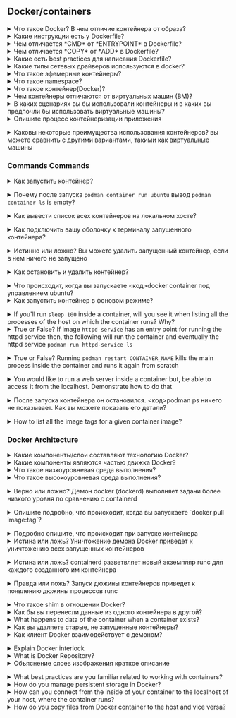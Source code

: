## Docker/containers



<details>
  <summary>Что такое Docker? В чем отличие контейнера от образа?</summary>

Docker - программное обеспечение для автоматизации развёртывания и управления приложениями в средах с поддержкой контейнеризации.

Образ - шаблон приложения, который содержит слои файловой системы в режиме "только-чтение".

Контейнер - запущенный образ приложения, который кроме нижних слоев в режиме "только чтение" содержит верхний слой в режиме "чтение-запись".

</details>


<details>
  <summary>Какие инструкции есть у Dockerfile?</summary>

| Инструкция | Описание |
|------------|--------------------------------------------------------------------------------------------------------------------------------------------------------------------------------------------------------------|
| FROM | Задаёт базовый (родительский) образ. |
| LABEL | Описывает метаданные. Например — сведения о том, кто создал и поддерживает образ. |
| ENV | Устанавливает постоянные переменные среды. |
| RUN | Выполняет команду и создаёт слой образа. Используется для установки в контейнер пакетов. |
| COPY | Копирует в контейнер файлы и директории. |
| ADD | Копирует файлы и директории в контейнер, может распаковывать локальные .tar-файлы. |
| CMD | Описывает команду с аргументами, которую нужно выполнить когда контейнер будет запущен. Аргументы могут быть переопределены при запуске контейнера. В файле может присутствовать лишь одна инструкция CMD. |
| WORKDIR | Задаёт рабочую директорию для следующей инструкции. |
| ARG | Задаёт переменные для передачи Docker во время сборки образа. |
| ENTRYPOINT | Предоставляет команду с аргументами для вызова во время выполнения контейнера. Аргументы не переопределяются. |
| EXPOSE | Указывает на необходимость открыть порт. |
| VOLUME | Создаёт точку монтирования для работы с постоянным хранилищем. |

</details>



<details>
  <summary>Чем отличается *CMD* от *ENTRYPOINT* в Dockerfile?</summary>

Инструкции CMD и ENTRYPOINT выполняются в момент запуска контейнера, тольо инструкция CMD позволяет переопределить передаваемые команде аргументы.

**Пример 1. CMD:**
Опишем сборку образа в Dockerfile.
```
FROM alpine  
CMD ["ping", "8.8.8.8"]  
```
В инструкцию CMD передаются 2 аргумента. Выполним сборку образа `docker build -t test .` и запустим контейнер.
```
$ docker run test
PING 8.8.8.8 (8.8.8.8): 56 data bytes
64 bytes from 8.8.8.8: seq=0 ttl=43 time=32.976 ms
64 bytes from 8.8.8.8: seq=1 ttl=43 time=31.998 ms
64 bytes from 8.8.8.8: seq=2 ttl=43 time=31.843 ms
--- 8.8.8.8 ping statistics ---
3 packets transmitted, 3 packets received, 0% packet loss
round-trip min/avg/max = 31.708/33.316/36.823 ms
```
Теперь передадим 2 новых аргумента для запуска контейнера.
```
$ docker run test traceroute 1.1.1.1
traceroute to 1.1.1.1 (1.1.1.1), 30 hops max, 46 byte packets
 1  172.17.0.1 (172.17.0.1)  0.017 ms  0.016 ms  0.009 ms
 2  192.168.168.1 (192.168.168.1)  0.996 ms  1.553 ms  2.069 ms
 3  *  *  *
 4  lag-2-435.bgw01.samara.ertelecom.ru (85.113.62.125)  1.454 ms  1.427 ms  1.984 ms
 5  172.68.8.3 (172.68.8.3)  19.685 ms  15.722 ms  15.565 ms
 6  172.68.8.2 (172.68.8.2)  15.846 ms  22.696 ms  35.093 ms
 7  one.one.one.one (1.1.1.1)  17.439 ms  17.670 ms  24.202 ms
```
`ping` заменен на traceroute, IP адрес заменен на 1.1.1.1.

**Пример 2. ENTRYPOINT:**
Опишем сборку образа в Dockerfile.
```
FROM alpine  
ENTRYPOINT ["ping", "8.8.8.8"]
```
В инструкцию ENTRYPOINT передаются 2 аргумента. Выполним сборку образа `docker build -t test .` и запустим контейнер.
```
$ docker run test2
PING 8.8.8.8 (8.8.8.8): 56 data bytes
64 bytes from 8.8.8.8: seq=0 ttl=43 time=36.189 ms
64 bytes from 8.8.8.8: seq=1 ttl=43 time=44.120 ms
64 bytes from 8.8.8.8: seq=2 ttl=43 time=44.584 ms
^C
--- 8.8.8.8 ping statistics ---
3 packets transmitted, 3 packets received, 0% packet loss
round-trip min/avg/max = 36.189/41.631/44.584 ms
```
Теперь передадим изменим один из аргументов для запуска контейнера.
```
$ docker run test2 ping 1.1.1.1
BusyBox v1.31.1 () multi-call binary.

Usage: ping [OPTIONS] HOST

Send ICMP ECHO_REQUEST packets to network hosts

	-4,-6		Force IP or IPv6 name resolution
	-c CNT		Send only CNT pings
	-s SIZE		Send SIZE data bytes in packets (default 56)
	-i SECS		Interval
	-A		Ping as soon as reply is recevied
	-t TTL		Set TTL
	-I IFACE/IP	Source interface or IP address
	-W SEC		Seconds to wait for the first response (default 10)
			(after all -c CNT packets are sent)
	-w SEC		Seconds until ping exits (default:infinite)
			(can exit earlier with -c CNT)
	-q		Quiet, only display output at start
			and when finished
	-p HEXBYTE	Pattern to use for payload
```
Как видим, аргумент передать контейнеру нельзя.

**Пример 3. ENTRYPOINT и CMD:**
Опишем сборку образа в Dockerfile.
```
FROM alpine  
ENTRYPOINT ["ping"]
CMD ["8.8.8.8"]
```
В инструкцию ENTRYPOINT передаётся аргумент `ping`, в CMD передаётся аргумент 8.8.8.8. Выполним сборку образа `docker build -t test .` и запустим контейнер.
```
$ docker run test3
PING 8.8.8.8 (8.8.8.8): 56 data bytes
64 bytes from 8.8.8.8: seq=0 ttl=43 time=41.176 ms
64 bytes from 8.8.8.8: seq=1 ttl=43 time=32.875 ms
64 bytes from 8.8.8.8: seq=2 ttl=43 time=40.395 ms
^C
--- 8.8.8.8 ping statistics ---
3 packets transmitted, 3 packets received, 0% packet loss
round-trip min/avg/max = 32.875/38.148/41.176 ms
```
Пробуем изменить 2 аргумента.
```
$ docker run test3 traceroute 1.1.1.1
BusyBox v1.31.1 () multi-call binary.

Usage: ping [OPTIONS] HOST

Send ICMP ECHO_REQUEST packets to network hosts

	-4,-6		Force IP or IPv6 name resolution
	-c CNT		Send only CNT pings
	-s SIZE		Send SIZE data bytes in packets (default 56)
	-i SECS		Interval
	-A		Ping as soon as reply is recevied
	-t TTL		Set TTL
	-I IFACE/IP	Source interface or IP address
	-W SEC		Seconds to wait for the first response (default 10)
			(after all -c CNT packets are sent)
	-w SEC		Seconds until ping exits (default:infinite)
			(can exit earlier with -c CNT)
	-q		Quiet, only display output at start
			and when finished
	-p HEXBYTE	Pattern to use for payload
```
Изменить 2 аргумента невозможно. Заменим аргумент инструкции CMD.
```
$ docker run test3 1.1.1.1    
PING 1.1.1.1 (1.1.1.1): 56 data bytes
64 bytes from 1.1.1.1: seq=0 ttl=58 time=31.412 ms
64 bytes from 1.1.1.1: seq=1 ttl=58 time=19.400 ms
64 bytes from 1.1.1.1: seq=2 ttl=58 time=15.814 ms
^C
--- 1.1.1.1 ping statistics ---
3 packets transmitted, 3 packets received, 0% packet loss
round-trip min/avg/max = 15.814/22.208/31.412 ms
```
При такой сборке образа команды ENTRYPOINT и CMD при запуске контейнера будут запущены последовательно, но аргумент возможно изменить только для CMD.

</details>



<details>
  <summary>Чем отличается *COPY* от *ADD* в Dockerfile?</summary>

Инструкция *COPY* копируют файлы и директории с хостовой машины внутрь контейнера, инструкция *ADD* копирует файлы и директории с хостовой машины внутрь контейнера и может распаковывать .tar архивы.

</details>



<details>
  <summary>Какие есть best practices для написания Dockerfile?</summary>

1. Запускать только один процесс на контейнер.
2. Стараться объединять несколько команд RUN в одну для уменьшения количества слоёв образа.
3. Частоизменяемые слои образа необходимо располагать ниже по уровню, чтобы ускорить процесс сборки, т.к. при изменении верхнего слоя, все нижеследующие слои будут пересобираться.
4. Указывать явные версии образов в инструкции FROM, чтобы избежать случая, когда выйдет новая версия образа с тегом latest.
5. При установке пакетов указывать версии пакетов.
6. Очищать кеш пакетного менеджера и удалять ненужные файлы после выполненной инструкции.
7. Использовать multistage build для сборки артифакта в одном контейнере и размещении его в другом.

</details>


<details>
  <summary>Какие типы сетевых драйверов используются в docker?</summary>

Основные драйвера сетей docker: bridge, host, overlay, ipvlan, macvlan, none

**bridge:** это сетевой драйвер по умолчанию. Бридж сеть используется, когда ваши приложения запускаются в автономных контейнерах, которые должны взаимодействовать между собой. 
![docker-bridge](imgs/docker-bridge.png)
Взаимодействие с хостом выполняется через мост docker0 и конфигурацию таблицы iptables nat. В этом режиме будет выделено сетевое пространство имен, задан IP-адрес для каждого контейнера, а контейнер Docker на хосте будет подключен к виртуальному мосту. Виртуальный мост работает как физический коммутатор, поэтому все контейнеры на хосте подключены к сети уровня 2 через коммутатор.

**host:** использует сеть хоста напрямую без изоляции контейнера и хоста.

**none:** этот режим помещает контейнер в свой собственный сетевой стек, но не выполняет никакой настройки. Фактически, этот режим отключает сетевую функцию контейнера, что полезно в следующих двух ситуациях: контейнер не требует сети (например, только для пакетной задачи записи дисковых томов).

**macvlan:** в режиме Macvlan Bridge каждый контейнер имеет уникальный MAC-адрес, который используется для отслеживания сопоставления MAC-адреса с портом хоста Docker. Сеть драйвера Macvlan подключается к родительскому интерфейсу хоста Docker. Примерами являются физические интерфейсы, такие как eth0, субинтерфейс eth0.10 для тегирования VLAN 802.1q (.10 означает VLAN 10) или даже связанный хост-адаптер, который объединяет два интерфейса Ethernet в единый логический интерфейс. Назначенный шлюз является внешним по отношению к хосту, предоставляемому сетевой инфраструктурой. Каждая сеть Docker в режиме Macvlan Bridge изолирована друг от друга, и только одна сеть может быть подключена к родительскому узлу одновременно. Каждый хост-адаптер имеет теоретический предел, и каждый хост-адаптер может подключаться к сети Docker. Любой контейнер в той же подсети может взаимодействовать с любым другим контейнером в той же сети без шлюзового моста macvlan. Та же сетевая команда docker применяется к драйверу vlan. В режиме Macvlan без внешней маршрутизации процессов между двумя сетями / подсетями контейнеры в разных сетях не могут получить доступ друг к другу. Это также относится к нескольким подсетям в одной и той же терминальной сети.

**overlay:** Оверлейные сети соединяют несколько демонов Docker вместе и позволяют сервисам swarm взаимодействовать друг с другом. Вы также можете использовать оверлейные сети для облегчения связи между сервисом swarm и автономным контейнером или между двумя автономными контейнерами в разных демонах Docker. Эта стратегия устраняет необходимость выполнять маршрутизацию между этими контейнерами на уровне ОС.

**ipvlan:** Сети ipvlan предоставляют пользователям полный контроль над адресацией IPv4 и IPv6. Драйвер VLAN построен на основе этой возможности, предоставляя операторам полный контроль над тегированием VLAN уровня 2 и даже маршрутизацией IPvlan L3 для пользователей.

</details>


<details>
  <summary>Что такое эфемерные контейнеры?</summary>

[Эфемерные контейнеры](https://kubernetes.io/docs/concepts/workloads/pods/ephemeral-containers/) стали бета-функцией в Kubernetes v1.23 и теперь включены по умолчанию.
Эфемерные контейнеры предназначены для транзитных задач, когда вам нужно временно [подключить дополнительный контейнер к существующему поду](https://kubernetes.io/docs/tasks/debug/debug-application/debug-running-pod/#ephemeral-container). Это идеально подходит для отладочных операций, когда вы хотите проверить поды, не затрагивая живые экземпляры контейнеров.

</details>



<details>
  <summary>Что такое namespace?</summary>

Все инструменты контейнеризации — будь то Docker, LXC или systemd-nspawn,— основываются на двух подсистемах ядра Linux: namespaces и cgroups.  Пространство имён (англ. namespace) — это механизм ядра Linux, обеспечивающий изоляцию процессов друг от друга. Работа по его реализации была начата в версии ядра 2.4.19.На текущий момент в Linux поддерживается шесть типов пространств имён:

Пространство имён    	    Что изолирует
```
PID			PID процессов
NETWORK			Сетевые устройства, стеки, порты и т.п.
USER			ID пользователей и групп
MOUNT			Точки монтирования
IPC			SystemV IPC, очереди сообщений POSIX
UTS			Имя хоста и доменное имя NIS		
```		
	

Все эти типы используются современными системами контейнеризации (Docker, LXC и другими) при запуске программ.

</details>


<details>
  <summary>Что такое контейнер(Docker)?</summary>
Это изолированя среда с инструментами, средой выполнения, библиотеками, зависимостями и файлами конфигурациями для запуска приложения или сервиса. Отличия от вм, что нету оси, вместо нее используется двжок инструмента контейнеризации(Docker, K8s, podman,lxc,buildah)


</details>

<details>
<summary>Чем контейнеры отличаются от виртуальных машин (ВМ)?</summary><br><b>

Основное различие между контейнерами и виртуальными машинами заключается в том, что контейнеры позволяют вам виртуализировать
несколько рабочих нагрузок в одной операционной системе, в то время как в случае виртуальных машин аппаратное обеспечение виртуализируется для запуска нескольких машин, каждая со своей собственной гостевой ОС.
Вы также можете думать об этом как о контейнерах для виртуализации на уровне ОС, в то время как виртуальные машины предназначены для аппаратной виртуализации.

* Контейнерам не требуется вся гостевая операционная система в качестве виртуальных машин. Контейнеры совместно используют ядро системы в отличие от виртуальных машин. Они изолируют себя с помощью функций ядра, таких как пространства имен и cgroups
* Обычно настройка контейнера занимает несколько секунд, в отличие от виртуальных машин, которые могут занимать минуты или, по крайней мере, больше времени, чем контейнеры, поскольку для загрузки и инициализации требуется целая ОС, в отличие от контейнеров, которые совместно используют базовую ОС
* Виртуальные машины считаются более защищенными, чем контейнеры
* Переносимость виртуальных машин считается ограниченной по сравнению с контейнерами
</b></details>

<details>
<summary>В каких сценариях вы бы использовали контейнеры и в каких вы предпочли бы использовать виртуальные машины?</summary><br><b>

You should choose VMs when:
 Вы должны выбирать виртуальные машины, когда:
* Вам нужно запустить приложение, для которого требуются все ресурсы и функциональные возможности операционной системы
* Вам нужна полная изоляция и безопасность

Вам следует выбирать контейнеры, когда:
* Вам нужно облегченное решение
* Запуск нескольких версий или экземпляров одного приложения
</b></details>


<details>
<summary>Опишите процесс контейнеризации приложения</summary><br><b>
	
1. Напишите файл контейнера/Dockerfile, который включает ваше приложение (включая команды для его запуска) и его зависимости
2. Создайте образ, используя файл контейнера/Dockefile, который вы написали
3. Возможно, вы захотите поместить образ в реестр
4. Запустите контейнер, используя созданный вами образ
   
</b></details>


<details>
<summary>Каковы некоторые преимущества использования контейнеров? вы можете сравнить с другими вариантами, такими как виртуальные машины</summary><br><b>

* Многоразовый: контейнер может использоваться несколькими разными пользователями для различных целей - производства или промежуточной обработки, разработки, тестирования и т.д.
* Легкий вес: контейнеры довольно легкие, что означает, что развертывание может быть выполнено быстро, поскольку вам не нужно устанавливать полноценную ОС (как, например, в виртуальных машинах).
* Изоляция: Контейнеры - это изолированные среды, обычно изменения, вносимые в ОС, не влияют на контейнеры, и наоборот
</b></details>


<a name="questions-common-commands"></a>
### Commands Commands


<details>
<summary>Как запустить контейнер?</summary><br><b>

`docker run ubuntu`
</b></details>

<details>
<summary>Почему после запуска <code>podman container run ubuntu</code> вывод <code>podman container ls</code> is empty?</summary><br><b>

Потому что контейнер немедленно завершает работу после запуска образа ubuntu. Это совершенно нормально и ожидаемо, поскольку контейнеры предназначены для запуска службы или приложения и завершают работу, когда они завершат ее запуск. Чтобы увидеть контейнер, вы можете запустить `podman ps -a`

Если вы хотите, чтобы контейнер продолжал работать, вы можете запустить команду типа "sleep 100", которая будет выполняться в течение 100 секунд, или вы можете подключиться к терминалу контейнера с помощью аналогичной команды: `podman container run -it ubuntu /bin/bash`.
</b></details>

<details>
<summary>Как вывести список всех контейнеров на локальном хосте?</summary><br><b>

`docker container ls`
</b></details>

<details>
<summary>Как подключить вашу оболочку к терминалу запущенного контейнера?</summary><br><b>

`docker container exec -it [container id/name] bash`

Это можно сделать заранее при запуске контейнера:  `podman container run -it [image:tag] /bin/bash`
</b></details>

<details>
<summary>Истинно или ложно? Вы можете удалить запущенный контейнер, если в нем ничего не запущено</summary><br><b>

Ложный. Вы должны остановить контейнер, прежде чем удалить его.
</b></details>

<details>
<summary>Как остановить и удалить контейнер?</summary><br><b>

`docker container stop <container id/name> && docker container rm <container id/name>`
</b></details>

<details>
<summary>Что происходит, когда вы запускаете <код>docker container под управлением ubuntu</code>?</summary><br><b>

1. Клиент Docker отправляет команду на сервер API, работающий как часть демона Docker
2. Демон Docker проверяет, существует ли локальный образ
1. Если он существует, он будет его использовать
2. Если не существует, он перейдет в удаленный реестр (по умолчанию Docker Hub) и извлекет образ локально
3. containerd и runc получают инструкции (от демона) о создании и запуске контейнера
</b></details>

<details>
<summary>Как запустить контейнер в фоновом режиме?</summary><br><b>

С флагом -d. Он будет запущен в фоновом режиме и не будет подключен к терминалу.

`docker container run -d httpd` or `podman container run -d httpd`
</b></details>

<details>
<summary>If you'll run <code>sleep 100</code> inside a container, will you see it when listing all the processes of the host on which the container runs? Why?</summary><br><b>
</b></details>

<details>
<summary>True or False? If image <code>httpd-service</code> has an entry point for running the httpd service then, the following will run the container and eventually the httpd service <code>podman run httpd-service ls</code></summary><br><b>

False. Running that command will override the entry point so the httpd service won't run and instead podman will run the `ls` command.
</b></details>

<details>
<summary>True or False? Running <code>podman restart CONTAINER_NAME</code> kills the main process inside the container and runs it again from scratch</summary><br><b>

False. `podman restart` creates an entirely new container with the same ID while reusing the filesystem and state of the original container.
</b></details>

<details>
<summary>You would like to run a web server inside a container but, be able to access it from the localhost. Demonstrate how to do that</summary><br><b>

```
podman run -d --name apache1 -p 8080:8080 registry.redhat.io/rhel8/httpd-24
curl 127.0.0.1:8080
```
</b></details>

<details>
<summary>После запуска контейнера он остановился. <код>podman ps</code> ничего не показывает. Как вы можете показать его детали?</summary><br><b>

`podman ps -a` также покажет подробную информацию о остановленном контейнере.
</b></details>

<details>
<summary>How to list all the image tags for a given container image?</summary><br><b>

`podman search --list-tags IMAGE_NAME`
</b></details>




### Docker Architecture

<details>
<summary>Какие компоненты/слои составляют технологию Docker?</summary><br><b>

1. Среда выполнения - отвечает за запуск и остановку контейнеров
2. Daemon - реализует Docker API и заботится об управлении образами (включая сборки), аутентификации, безопасности, создании сетей и т.д.
3. Orchestrator
</b></details>

<details>
<summary>Какие компоненты являются частью движка Docker?</summary><br><b>

  - Docker daemon
  - containerd
  - runc
</b></details>

<details>
<summary>Что такое низкоуровневая среда выполнения?</summary><br><b>

   Низкоуровневая среда выполнения называется runc
- Он управляет каждым контейнером, запущенным на хосте Docker
- Его цель - взаимодействовать с базовой ОС для запуска и остановки контейнеров
- Его эталонная реализация относится к OCI (Open Containers Initiative) container-runtime-spec
- Это небольшая CLI-оболочка для libcontainer
</b></details>

<details>
<summary>Что такое высокоуровневая среда выполнения?</summary><br><b>

  - Высокоуровневая среда выполнения называется containerd
- Он был разработан Docker Inc и в какой-то момент передан в дар CNCF
- Он управляет всем жизненным циклом контейнера - запуском, остановкой, удалением и приостановкой
- Он заботится о настройке сетевых интерфейсов, громкости, передаче и извлечении изображений...
- Он управляет экземплярами среды выполнения более низкого уровня (runc)
- Он используется как Docker, так и Kubernetes в качестве контейнерной среды выполнения
- Он находится между демоном Docker и runc на уровне OCI

Примечание: запустив `ps -ef | grep -i containerd` в системе с установленным и запущенным Docker, вы должны увидеть процесс containerd
</b></details>

<details>
<summary>Верно или ложно? Демон docker (dockerd) выполняет задачи более низкого уровня по сравнению с containerd</summary><br><b>

Ложный. Демон Docker выполняет задачи более высокого уровня по сравнению с containerd.<br>
Он отвечает за управление сетями, томами, изображениями...
</b></details>

<details>
<summary>Опишите подробно, что происходит, когда вы запускаете `docker pull image:tag`?</summary><br><b>
Docker CLI передает ваш запрос демону Docker. В журналах Dockerd показан процесс

docker.io/library/busybox:latest преобразован в объект manifestList с 9 записями; поиск неизвестного совпадения/amd64

найдено совпадение для linux/amd64 с типом носителя application/vnd.docker.distribution.manifest.v2+json, дайджест sha256:400ee2ed939df769d4681023810d2e4fb9479b8401d97003c710d0e20f7c49c6

вытягивание большого двоичного объекта \"sha256:61c5ed1cbdf8e801f3b73d906c61261ad916b2532d6756e7c4fbcacb975299fb Загрузил 61c5ed1cbdf8 во временный файл /var/lib/docker/tmp/GetImageBlob909736690

Применение tar в /var/lib/docker/overlay2/507df36fe373108f19df4b22a07d10de7800f33c9613acb139827ba2645444f7/diff" storage-driver=overlay2

Применил tar sha256:514c3a3e64d4ebf15f482c9e8909d130bcd53bcc452f0225b0a04744de7b8c43 к 507df36fe373108f19df4b22a07d10de7800f33c9613acb139827ba2645444f7, размер: 1223534
</b></details>

<details>
<summary>Подробно опишите, что происходит при запуске контейнера</summary><br><b>

1. Клиент Docker преобразует команду run в полезную нагрузку API
2. Затем он отправляет полезную нагрузку в конечную точку API, предоставляемую демоном Docker
3. Когда демон получает команду для создания нового контейнера, он выполняет вызов containerd через gRPC
4. containerd преобразует требуемый образ в пакет OCI и сообщает runc использовать этот пакет для создания контейнера
5. runc взаимодействует с ядром операционной системы, чтобы объединить различные конструкции (пространство имен, cgroups и т.д.), используемые для создания контейнера
6. Процесс контейнера запускается как дочерний процесс runc
7. Как только он запускается, runc существует
</b></details>

<details>
<summary>Истина или ложь? Уничтожение демона Docker приведет к уничтожению всех запущенных контейнеров</summary><br><b>

Ложный. Хотя в какой-то момент это было правдой, сегодня среда выполнения контейнера не является частью демона (она является частью containerd и runc), поэтому остановка или уничтожение демона не повлияет на запуск контейнеров.
</b></details>

<details>
<summary>Истина или ложь? containerd разветвляет новый экземпляр runc для каждого созданного им контейнера</summary><br><b>

Правда
</b></details>

<details>
<summary>Правда или ложь? Запуск дюжины контейнеров приведет к появлению дюжины процессов runc</summary><br><b>

Ложный. Как только контейнер создан, родительский процесс runc создается после того, как контейнер создан, родительский процесс runc существует.
</b></details>

<details>
<summary>Что такое shim в отношении Docker?</summary><br><b>

shim - это процесс, который становится родительским для контейнера, когда существует процесс runc. Он отвечает за:

- Отправку кода завершения обратно демону Docker
- Убедитесь, что контейнер не завершает работу при перезапуске демона. Это достигается путем сохранения stdout и stdin открытыми
</b></details>

<details>
<summary>Как бы вы перенесли данные из одного контейнера в другой?</summary><br><b>
</b></details>

<details>
<summary>What happens to data of the container when a container exists?</summary><br><b>
</b></details>

<details>
<summary>Как вы удаляете старые, не запущенные контейнеры?</summary><br><b>

1. Чтобы удалить один или несколько образов Docker, используйте команду docker container rm, за которой следует идентификатор контейнеров, которые вы хотите удалить.
2. Команда docker system prune удалит все остановленные контейнеры, все зависшие изображения и все неиспользуемые сети
3. docker rm $(docker ps -a -q) - Эта команда удалит все остановленные контейнеры. Команда docker ps -a -q вернет все существующие идентификаторы контейнеров и передаст их команде rm, которая удалит их. Все запущенные контейнеры удалены не будут.
</b></details>

<details>
<summary>Как клиент Docker взаимодействует с демоном?</summary><br><b>

Через локальный сокет по адресу `/var/run/docker.sock`
</b></details>

<details>
<summary>Explain Docker interlock</summary><br><b>
</b></details>

<details>
<summary>What is Docker Repository?</summary><br><b>
</b></details>

<details>
<summary>Объяснение слоев изображения краткое описание</summary><br><b>

Изображение Docker создается из серии слоев. Каждый слой представляет собой инструкцию в файле контейнера изображения/Dockerfile. Каждый слой, кроме самого последнего, доступен только для чтения.
Каждый слой представляет собой лишь набор отличий от предыдущего слоя. Слои накладываются друг на друга. Когда вы создаете новый контейнер, вы добавляете новый доступный для записи слой поверх нижележащих слоев. Этот слой часто называют “слоем контейнера”. Все изменения, внесенные в запущенный контейнер, такие как запись новых файлов, изменение существующих файлов и удаление файлов, записываются на этот тонкий слой контейнера, доступный для записи.
Основное различие между контейнером и изображением заключается в верхнем доступном для записи слое. Все записи в контейнер, которые добавляют новые или изменяют существующие данные, сохраняются в этом доступном для записи слое. Когда контейнер удаляется, доступный для записи слой также удаляется. Базовое изображение остается неизменным.
Поскольку у каждого контейнера есть свой собственный доступный для записи слой контейнера, и все изменения хранятся на этом уровне контейнера, несколько контейнеров могут совместно использовать доступ к одному и тому же базовому изображению и при этом иметь свое собственное состояние данных.

</b></details>

<details>
<summary>What best practices are you familiar related to working with containers?</summary><br><b>
</b></details>

<details>
<summary>How do you manage persistent storage in Docker?</summary><br><b>
</b></details>

<details>
<summary>How can you connect from the inside of your container to the localhost of your host, where the container runs?</summary><br><b>
</b></details>

<details>
<summary>How do you copy files from Docker container to the host and vice versa?</summary><br><b>
</b></details>

<a name="questions-docker-compose"></a>
